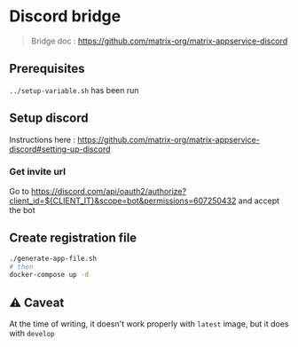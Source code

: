 # Discord bridge

> Bridge doc : <https://github.com/matrix-org/matrix-appservice-discord>

## Prerequisites

`../setup-variable.sh` has been run

## Setup discord

Instructions here : <https://github.com/matrix-org/matrix-appservice-discord#setting-up-discord>

### Get invite url

Go to <https://discord.com/api/oauth2/authorize?client_id=${CLIENT_IT}&scope=bot&permissions=607250432> and accept the bot

## Create registration file

```bash
./generate-app-file.sh
# then
docker-compose up -d
```

## ⚠️ Caveat

At the time of writing, it doesn't work properly with `latest` image, but it does with `develop`
